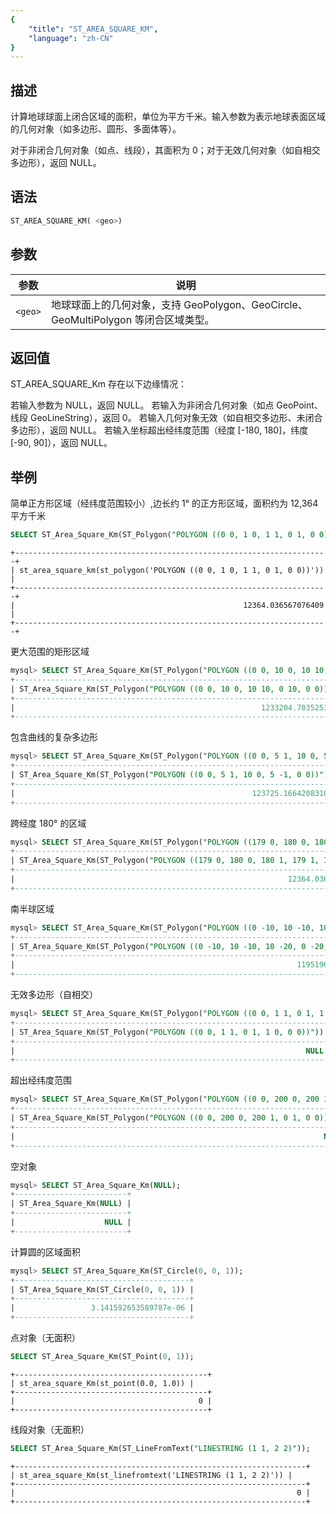 ```yaml
---
{
    "title": "ST_AREA_SQUARE_KM",
    "language": "zh-CN"
}
---
```


<!-- 
Licensed to the Apache Software Foundation (ASF) under one
or more contributor license agreements.  See the NOTICE file
distributed with this work for additional information
regarding copyright ownership.  The ASF licenses this file
to you under the Apache License, Version 2.0 (the
"License"); you may not use this file except in compliance
with the License.  You may obtain a copy of the License at

  http://www.apache.org/licenses/LICENSE-2.0

Unless required by applicable law or agreed to in writing,
software distributed under the License is distributed on an
"AS IS" BASIS, WITHOUT WARRANTIES OR CONDITIONS OF ANY
KIND, either express or implied.  See the License for the
specific language governing permissions and limitations
under the License.
-->

## 描述

计算地球球面上闭合区域的面积，单位为平方千米。输入参数为表示地球表面区域的几何对象（如多边形、圆形、多面体等）。

对于非闭合几何对象（如点、线段），其面积为 0；对于无效几何对象（如自相交多边形），返回 NULL。



## 语法

```sql
ST_AREA_SQUARE_KM( <geo>)
```
## 参数

| 参数 | 说明     |
| -- |--------|
| `<geo>` | 地球球面上的几何对象，支持 GeoPolygon、GeoCircle、GeoMultiPolygon 等闭合区域类型。|

## 返回值

ST_AREA_SQUARE_Km 存在以下边缘情况：

若输入参数为 NULL，返回 NULL。
若输入为非闭合几何对象（如点 GeoPoint、线段 GeoLineString），返回 0。
若输入几何对象无效（如自相交多边形、未闭合多边形），返回 NULL。
若输入坐标超出经纬度范围（经度 [-180, 180]，纬度 [-90, 90]），返回 NULL。

## 举例

简单正方形区域（经纬度范围较小）,边长约 1° 的正方形区域，面积约为 12,364 平方千米

```sql
SELECT ST_Area_Square_Km(ST_Polygon("POLYGON ((0 0, 1 0, 1 1, 0 1, 0 0))"));
```

```text
+----------------------------------------------------------------------+
| st_area_square_km(st_polygon('POLYGON ((0 0, 1 0, 1 1, 0 1, 0 0))')) |
+----------------------------------------------------------------------+
|                                                   12364.036567076409 |
+----------------------------------------------------------------------+
```

更大范围的矩形区域

```sql
mysql> SELECT ST_Area_Square_Km(ST_Polygon("POLYGON ((0 0, 10 0, 10 10, 0 10, 0 0))"));
+--------------------------------------------------------------------------+
| ST_Area_Square_Km(ST_Polygon("POLYGON ((0 0, 10 0, 10 10, 0 10, 0 0))")) |
+--------------------------------------------------------------------------+
|                                                       1233204.7035253085 |
+--------------------------------------------------------------------------+

```

包含曲线的复杂多边形

```sql
mysql> SELECT ST_Area_Square_Km(ST_Polygon("POLYGON ((0 0, 5 1, 10 0, 5 -1, 0 0))"));
+------------------------------------------------------------------------+
| ST_Area_Square_Km(ST_Polygon("POLYGON ((0 0, 5 1, 10 0, 5 -1, 0 0))")) |
+------------------------------------------------------------------------+
|                                                     123725.16642083102 |
+------------------------------------------------------------------------+
```

跨经度 180° 的区域

```sql
mysql> SELECT ST_Area_Square_Km(ST_Polygon("POLYGON ((179 0, 180 0, 180 1, 179 1, 179 0))"));
+--------------------------------------------------------------------------------+
| ST_Area_Square_Km(ST_Polygon("POLYGON ((179 0, 180 0, 180 1, 179 1, 179 0))")) |
+--------------------------------------------------------------------------------+
|                                                             12364.036567076282 |
+--------------------------------------------------------------------------------+
```

南半球区域

```sql
mysql> SELECT ST_Area_Square_Km(ST_Polygon("POLYGON ((0 -10, 10 -10, 10 -20, 0 -20, 0 -10))"));
+----------------------------------------------------------------------------------+
| ST_Area_Square_Km(ST_Polygon("POLYGON ((0 -10, 10 -10, 10 -20, 0 -20, 0 -10))")) |
+----------------------------------------------------------------------------------+
|                                                               1195196.6541230455 |
+----------------------------------------------------------------------------------+
```

无效多边形（自相交）

```sql
mysql> SELECT ST_Area_Square_Km(ST_Polygon("POLYGON ((0 0, 1 1, 0 1, 1 0, 0 0))"));
+----------------------------------------------------------------------+
| ST_Area_Square_Km(ST_Polygon("POLYGON ((0 0, 1 1, 0 1, 1 0, 0 0))")) |
+----------------------------------------------------------------------+
|                                                                 NULL |
+----------------------------------------------------------------------+
```

超出经纬度范围

```sql
mysql> SELECT ST_Area_Square_Km(ST_Polygon("POLYGON ((0 0, 200 0, 200 1, 0 1, 0 0))"));
+--------------------------------------------------------------------------+
| ST_Area_Square_Km(ST_Polygon("POLYGON ((0 0, 200 0, 200 1, 0 1, 0 0))")) |
+--------------------------------------------------------------------------+
|                                                                     NULL |
+--------------------------------------------------------------------------+
```

空对象

```sql
mysql> SELECT ST_Area_Square_Km(NULL);
+-------------------------+
| ST_Area_Square_Km(NULL) |
+-------------------------+
|                    NULL |
+-------------------------+
```

计算圆的区域面积

```sql
mysql> SELECT ST_Area_Square_Km(ST_Circle(0, 0, 1));
+---------------------------------------+
| ST_Area_Square_Km(ST_Circle(0, 0, 1)) |
+---------------------------------------+
|                 3.141592653589787e-06 |
+---------------------------------------+

```

点对象（无面积）

```sql
SELECT ST_Area_Square_Km(ST_Point(0, 1));
```

```text
+-------------------------------------------+
| st_area_square_Km(st_point(0.0, 1.0)) |
+-------------------------------------------+
|                                         0 |
+-------------------------------------------+
```

线段对象（无面积）

```sql
SELECT ST_Area_Square_Km(ST_LineFromText("LINESTRING (1 1, 2 2)"));
```

```text
+-----------------------------------------------------------------+
| st_area_square_Km(st_linefromtext('LINESTRING (1 1, 2 2)')) |
+-----------------------------------------------------------------+
|                                                               0 |
+-----------------------------------------------------------------+
```

